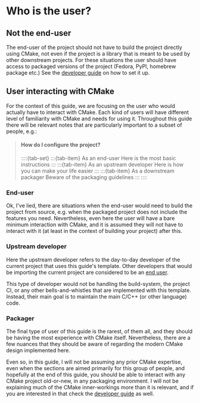 # Who is the user?

## Not the end-user

The end-user of the project should not have to build the project directly using
CMake, not even if the project is a library that is meant to be used by other
downstream projects. For these situations the user should have access to
packaged versions of the project (Fedora, PyPI, homebrew package etc.) See
the [developer guide] on how to set it up.

[developer guide]: ../developer/index.md

## User interacting with CMake

For the context of this guide, we are focusing on the user who would actually
have to interact with CMake. Each kind of users will have different level of
familiarity with CMake and needs for using it. Throughout this guide there will
be relevant notes that are particularly important to a subset of people, e.g.:

[//]: # (TODO: Is it possible to link the tab-item back to this page?)

> #### How do I configure the project?
> ::::{tab-set}
> :::{tab-item} As an end-user
> Here is the most basic instructions
> :::
> :::{tab-item} As an upstream developer
> Here is how you can make your life easier
> :::
> :::{tab-item} As a downstream packager
> Beware of the packaging guidelines
> :::
> ::::

### End-user

Ok, I've lied, there are situations when the end-user would need to build the
project from source, e.g. when the packaged project does not include the
features you need. Nevertheless, even here the user will have a bare minimum
interaction with CMake, and it is assumed they will not have to interact with it
(at least in the context of building your project) after this.

### Upstream developer

Here the upstream developer refers to the day-to-day developer of the current
project that uses this guide's template. Other developers that would be
importing the current project are considered to be an [end user].

This type of developer would not be handling the build-system, the project CI,
or any other bells-and-whistles that are implemented with this template.
Instead, their main goal is to maintain the main C/C++ (or other language) code.

### Packager

The final type of user of this guide is the rarest, of them all, and they should
be having the most experience with CMake itself. Nevertheless, there are a few
nuances that they should be aware of regarding the modern CMake design
implemented here.

Even so, in this guide, I will not be assuming any prior CMake expertise, even
when the sections are aimed primarily for this group of people, and hopefully at
the end of this guide, you should be able to interact with any CMake project
old-or-new, in any packaging environment. I will not be explaining much of the
CMake inner-workings more than it is relevant, and if you are interested in that
check the [developer guide] as well.

[end user]: #end-user
[developer]: #upstream-developer
[packager]: #packager
